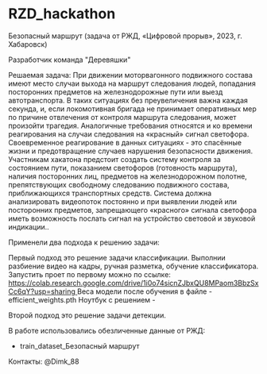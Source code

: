 # RZD_hackathon
Безопасный маршрут (задача от РЖД, «Цифровой прорыв», 2023, г. Хабаровск)

Разработчик команда "Деревяшки"

Решаемая задача: При движении моторвагонного подвижного состава имеют место случаи выхода на маршрут следования людей, попадания посторонних предметов на железнодорожные пути или выезд автотранспорта. В таких ситуациях без преувеличения важна каждая секунда, и, если локомотивная бригада не принимает оперативных мер по причине отвлечения от контроля маршрута следования, может произойти трагедия. Аналогичные требования относятся и ко времени реагирования на случаи следования на «красный» сигнал светофора. Своевременное реагирование в данных ситуациях - это спасённые жизни и предотвращение случаев нарушения безопасности движения. 
Участникам хакатона предстоит создать систему контроля за состоянием пути, показанием светофоров (готовность маршрута), наличия посторонних лиц, предметов на железнодорожном полотне, препятствующих свободному следованию подвижного состава, приближающихся транспортных средств. Система должна анализировать видеопоток постоянно и при выявлении людей или посторонних предметов, запрещающего «красного» сигнала светофора иметь возможность послать сигнал на устройство световой и звуковой индикации..

Применели два подхода к решению задачи:

Первый подход это решение задачи классификации.
Выполнии разбиение видео на кадры, ручная разметка, обучение классификатора.
Запустить проет по первому можно по ссылке: [https://colab.research.google.com/drive/1i0o74sicnZJbxQU8MPaom3BbzSxCc6qY?usp=sharing
](https://colab.research.google.com/drive/11ooC0uXf1_rgXTmYHThdsqpOs1uUFwu7?usp=sharing)
Веса модели после обучения в файле - efficient_weights.pth
Ноутбук с решением - 

Второй подход это решение задачи детекции.


В работе использовались обезличенные данные от РЖД:
- train_dataset_Безопасный маршрут



Контакты: @Dimk_88
